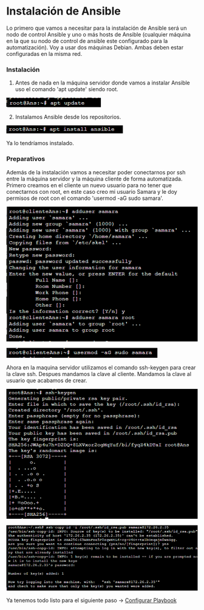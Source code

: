 # Instalación de Ansible

Lo primero que vamos a necesitar para la instalación de Ansible será un nodo de control Ansible y uno o más hosts de Ansible (cualquier máquina en la que su nodo de control de ansible este configurado para la automatización). Voy a usar dos máquinas Debian. Ambas deben estar configuradas en la misma red.

### Instalación

1. Antes de nada en la máquina servidor donde vamos a instalar Ansible uso el comando 'apt update' siendo root.

![update](https://github.com/samarameit/Ansible/blob/main/ANSIBLE%20INSTALACION/1.PNG?raw=true)

2. Instalamos Ansible desde los repositorios.

![instalacion](https://github.com/samarameit/Ansible/blob/main/ANSIBLE%20INSTALACION/2.PNG?raw=true)

Ya lo tendríamos instalado.

### Preparativos

Además de la instalación vamos a necesitar poder conectarnos por ssh entre la máquina servidor y la máquina cliente de forma automatizada. Primero creamos en el cliente un nuevo usuario para no tener que conectarnos con root, en este caso creo mi usuario Samara y le doy permisos de root con el comando 'usermod -aG sudo samara'. 

![usuario](https://github.com/samarameit/Ansible/blob/main/ANSIBLE%20INSTALACION/3.PNG?raw=true)

![permisos](https://github.com/samarameit/Ansible/blob/main/ANSIBLE%20INSTALACION/4.PNG?raw=true)

Ahora en la maquina servidor utilizamos el comando ssh-keygen para crear la clave ssh. Despues mandamos la clave al cliente. Mandamos la clave al usuario que acabamos de crear.

![ssh-keygen](https://github.com/samarameit/Ansible/blob/main/ANSIBLE%20INSTALACION/5.PNG?raw=true)

![ssh](https://github.com/samarameit/Ansible/blob/main/ANSIBLE%20INSTALACION/6.PNG?raw=true)

Ya tenemos todo listo para el siguiente paso -> [Configurar Playbook](https://github.com/samarameit/Ansible/blob/main/modulo4.md)
